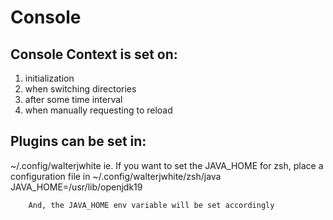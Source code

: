 # Console

## Console Context is set on:
1. initialization
2. when switching directories
3. after some time interval
4. when manually requesting to reload

## Plugins can be set in:
~/.config/walterjwhite
	ie. If you want to set the JAVA_HOME for zsh, place a configuration file in ~/.config/walterjwhite/zsh/java
		JAVA_HOME=/usr/lib/openjdk19

		And, the JAVA_HOME env variable will be set accordingly
